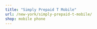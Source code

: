```yaml
---
title: "Simply Prepaid T Mobile"
url: /new-york/simply-prepaid-t-mobile/
shop: mobile phone
---
```

